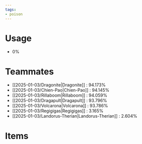 ```yaml
---
tags:
- poison
---
```

# Usage
- 0%
# Teammates
- [[2025-01-03/Dragonite|Dragonite]] : 94.173%
- [[2025-01-03/Chien-Pao|Chien-Pao]] : 94.145%
- [[2025-01-03/Rillaboom|Rillaboom]] : 94.059%
- [[2025-01-03/Dragapult|Dragapult]] : 93.796%
- [[2025-01-03/Volcarona|Volcarona]] : 93.786%
- [[2025-01-03/Regigigas|Regigigas]] : 3.165%
- [[2025-01-03/Landorus-Therian|Landorus-Therian]] : 2.604%
# Items